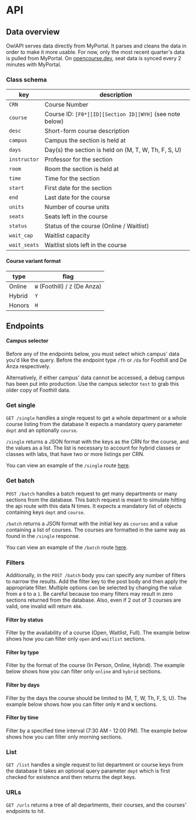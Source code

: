 # API

## Data overview
OwlAPI serves data directly from MyPortal. It parses and cleans the data in order to make it more usable. For now, only the most recent quarter's data is pulled from MyPortal. On [opencourse.dev](https://opencourse.dev), seat data is synced every 2 minutes with MyPortal.

### Class schema
| key          | description |
| ------------ | ----------- |
| `CRN`        | Course Number |
| `course`     | Course ID: `[F0*][ID][Section ID][WYH]` (see note below) |
| `desc`       | Short-form course description |
| `campus`     | Campus the section is held at |
| `days`       | Day(s) the section is held on (M, T, W, Th, F, S, U) |
| `instructor` | Professor for the section |
| `room`       | Room the section is held at |
| `time`       | Time for the section |
| `start`      | First date for the section |
| `end`        | Last date for the course |
| `units`      | Number of course units |
| `seats`      | Seats left in the course |
| `status`     | Status of the course (Online / Waitlist) |
| `wait_cap`   | Waitlist capacity |
| `wait_seats` | Waitlist slots left in the course |

#### Course variant format
| type   | flag |
| ------ | ---- |
| Online | `W` (Foothill) / `Z` (De Anza) |
| Hybrid | `Y` |
| Honors | `H` |

## Endpoints
#### Campus selector
Before any of the endpoints below, you must select which campus' data you'd like the query. Before the endpoint type `/fh` or `/da` for Foothill and De Anza respectively.

Alternatively, if either campus' data cannot be accessed, a debug campus has been put into production. Use the
campus selector `test` to grab this older copy of Foothill data.

<!-- playground:api ["GET", "/da/list", "?dept=CIS", "2C, 49, 30A, 80A, 18, 21B, 50E, 3A, 22A, 50C, 50A, 20A, 2A, 1B, 1A, 81A, 53A, 82A, 30B, 63A, 21A, 53B, 1C, 2B, 10, 31A, 60A"] -->

### Get single
`GET /single` handles a single request to get a whole department or a whole course listing from the database
It expects a mandatory query parameter `dept` and an optionally `course`.

<!-- playground:api ["GET", "/fh/single", "?dept=CS", [
  {
    "1B": {
      "20339": [
        {
          "CRN": "20339",
          "campus": "FH",
          "course": "C S F001B01Z",
          "days": "TTh",
          "desc": "INTERM SOFTWARE DESIGN IN JAVA",
          "end": "12/11/2020",
          "instructor": "Mansouri Samani",
          "room": "ONLINE",
          "seats": "30",
          "start": "09/21/2020",
          "status": "Open",
          "time": "06:00 PM-07:50 PM",
          "units": "4.50",
          "wait_cap": "10",
          "wait_seats": "10"
        },
        {
          "...": "..."
        }
      ],
      "20463": ["..."]
    },
    "1C": {
      "...": "..."
    }
  }
]] -->

<!-- playground:api ["GET", "/fh/single", "?dept=CS&course=2A", {
  "10116": [
    {
      "CRN": "10116",
      "campus": "FH",
      "course": "C S F002A01W",
      "days": "TBA",
      "desc": "OBJ-ORIENT PROG METHOD IN C++",
      "end": "08/12/2018",
      "instructor": "Venkataraman",
      "room": "ONLINE",
      "seats": "34",
      "start": "07/02/2018",
      "status": "Open",
      "time": "TBA",
      "units": "4.50",
      "wait_cap": "10",
      "wait_seats": "10"
    },
    { "...": "..." }
  ]
}] -->

`/single` returns a JSON format with the keys as the CRN for the course, and the values as a list. The list is necessary to account for hybrid classes or classes with labs, that have two or more listings per CRN.

You can view an example of the `/single` route [here](/examples/single/).


### Get batch
`POST /batch` handles a batch request to get many departments or many sections from the database.
This batch request is meant to simulate hitting the api route with this data N times.
It expects a mandatory list of objects containing keys `dept` and `course`.

<!-- playground:api ["POST", "/fh/batch", {
  "courses": [
    { "dept": "CS", "course": "2A" },
    { "dept": "MATH", "course": "1A" },
    { "dept": "ENGL", "course": "1A" }
  ]
}] -->

`/batch` returns a JSON format with the initial key as `courses` and a value containing a list of courses. The courses are formatted in the same way as found in the `/single` response.

You can view an example of the `/batch` route [here](/examples/batch/).


### Filters
Additionally, in the `POST /batch` body you can specify any number of filters to narrow the results. Add the filter key to the post body and then apply the appropriate filter. Multiple options can be selected by changing the value from a `0` to a `1`.
Be careful because too many filters may result in zero sections returned from the database. Also, even if 2 out of 3 courses are valid, one invalid will return `404`.

#### Filter by status
Filter by the availability of a course (Open, Waitlist, Full). The example below shows how you can filter only `open` and `waitlist` sections.

<!-- playground:api ["POST", "/fh/batch", {
  "courses": [
    { "dept": "CS", "course": "2A" }
  ],
  "filters": {
    "status": {
      "open": 1,
      "waitlist": 1,
      "full": 0
    }
  }
}] -->

#### Filter by type
Filter by the format of the course (In Person, Online, Hybrid). The example below shows how you can filter only `online` and `hybrid` sections.

<!-- playground:api ["POST", "/fh/batch", {
  "courses": [
    { "dept": "CS", "course": "2A" }
  ],
  "filters": {
    "types": {
      "standard": 0,
      "online": 1,
      "hybrid": 1
    }
  }
}] -->

#### Filter by days
Filter by the days the course should be limited to (M, T, W, Th, F, S, U). The example below shows how you can filter only `M` and `W` sections.

<!-- playground:api ["POST", "/fh/batch", {
  "courses": [
    { "dept": "CS", "course": "2A" }
  ],
  "filters": {
    "days": { "M": 1, "T": 0, "W": 1, "Th": 0, "F": 0, "S": 0, "U": 0 }
  }
}] -->


#### Filter by time
Filter by a specified time interval (7:30 AM - 12:00 PM). The example below shows how you can filter only morning sections.

<!-- playground:api ["POST", "/fh/batch", {
  "courses": [
    { "dept": "CS", "course": "2A" }
  ],
  "filters": {
    "time": {
      "start": "7:30 AM",
      "end": "12:00 PM"
    }
  }
}] -->


### List
`GET /list` handles a single request to list department or course keys from the database
It takes an optional query parameter `dept` which is first checked for existence and then returns the dept keys.

<!-- playground:api ["GET", "/fh/list", "", "IDS, CHLD, ALTW, ANTH, SPAN, CRWR, DH, NCLA, POLI, CHEM, CNSL, GIST, MTEC, ASTR, PHOT, ITRN, DMS, AHS, EMTP, ATHL, APEL, HIST, HORT, GEOG, SPED, ALCB, RT, MDIA, ENGR, THTR, NCSV, NCBS, ACTG, NCEL, KINS, DANC, HUMN, DA, JAPN, CRLP, VITI, BIOL, BUSI, PSE, ECON, RSPT, ART, NCBH, PHT, LA, CS, LINC, MUS, EMS, PHED, ENGL, VT, HLTH, APPT, MATH, COMM, NCP, GID, LIBR, APSM, PHDA, PHIL, WMN, NANO, PSYC, ESLL, SOC, APIW, PHYS"] -->

<!-- playground:api ["GET", "/fh/list", "?dept=CS", "2C, 49, 30A, 80A, 18, 21B, 50E, 3A, 22A, 50C, 50A, 20A, 2A, 1B, 1A, 81A, 53A, 82A, 30B, 63A, 21A, 53B, 1C, 2B, 10, 31A, 60A"] -->


### URLs
`GET /urls` returns a tree of all departments, their courses, and the courses' endpoints to hit.

<!-- playground:api ["GET", "/fh/urls", "", {
  "CS": [
    {
      "2A": {
        "course": "2A",
        "dept": "CS"
      },
      "2B": {
        "course": "2B",
        "dept": "CS"
      },
      "2C": {
        "course": "2C",
        "dept": "CS"
      },
      "...": "..."
    }
  ],
  "MATH": [{ "...": "..." }]
}] -->

